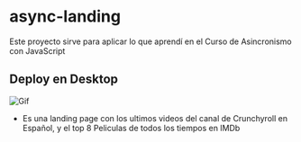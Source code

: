 # async-landing
Este proyecto sirve para aplicar lo que aprendí en el Curso de Asincronismo con JavaScript
## Deploy en Desktop
![Gif](https://media.giphy.com/media/v1.Y2lkPTc5MGI3NjExZWVmMTcxODEwOTEyODQ1MTE5ZDU4NzM1YzAxYTBiYzUxYzU5MDczYiZlcD12MV9pbnRlcm5hbF9naWZzX2dpZklkJmN0PWc/SV2HgHVB1KFBQArk8U/giphy.gif)
- Es una landing page con los ultimos videos del canal de Crunchyroll en Español, y el top 8 Peliculas de todos los tiempos en IMDb
